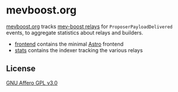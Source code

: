 # mevboost.org

[mevboost.org](https://mevboost.org) tracks [mev-boost relays](https://flashbots.notion.site/Relay-API-Spec-5fb0819366954962bc02e81cb33840f5) for `ProposerPayloadDelivered` events, to aggregate statistics about relays and builders.

- [frontend](./frontend) contains the minimal [Astro](https://astro.build/) frontend
- [stats](./stats) contains the indexer tracking the various relays

## License

[GNU Affero GPL v3.0](./LICENSE)
